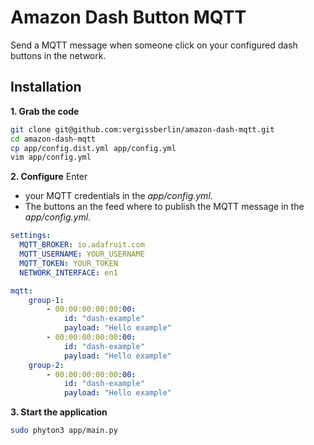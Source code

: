 # Amazon Dash Button MQTT

Send a MQTT message when someone click on your configured dash buttons in the network.

## Installation

**1. Grab the code**
```bash
git clone git@github.com:vergissberlin/amazon-dash-mqtt.git
cd amazon-dash-mqtt
cp app/config.dist.yml app/config.yml
vim app/config.yml
```

**2. Configure**
Enter 
- your MQTT credentials in the *app/config.yml*.
- The buttons an the feed where to publish the MQTT message in the *app/config.yml*.

```yml
settings:
  MQTT_BROKER: io.adafruit.com
  MQTT_USERNAME: YOUR_USERNAME
  MQTT_TOKEN: YOUR_TOKEN
  NETWORK_INTERFACE: en1    

mqtt: 
    group-1:
        - 00:00:00:00:00:00:
            id: "dash-example"
            payload: "Hello example"
        - 00:00:00:00:00:00:
            id: "dash-example"
            payload: "Hello example"
    group-2:
        - 00:00:00:00:00:00:
            id: "dash-example"
            payload: "Hello example"

```


**3. Start the application**
```bash
sudo phyton3 app/main.py
```
